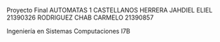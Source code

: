 Proyecto Final AUTOMATAS 1
CASTELLANOS HERRERA JAHDIEL ELIEL 21390326
RODRIGUEZ CHAB CARMELO 21390857

Ingeniería en Sistemas Computaciones I7B
